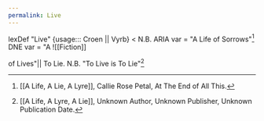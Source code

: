 ```yaml
---
permalink: Live
---
```

lexDef "Live" {usage::: Croen || Vyrb} < N.B. ARIA var = "A Life of Sorrows"[^LiveCroen] DNE var = "A ![[Fiction]] 

of Lives"|| To Lie. N.B. "To Live is To Lie"[^LiveVyrb]

[^LiveCroen]: [[A Life, A Lie, A Lyre]], Callie Rose Petal, At The End of All This.
[^LiveVyrb]: [[A Life, A Lyre, A Lie]], Unknown Author, Unknown Publisher, Unknown Publication Date.


